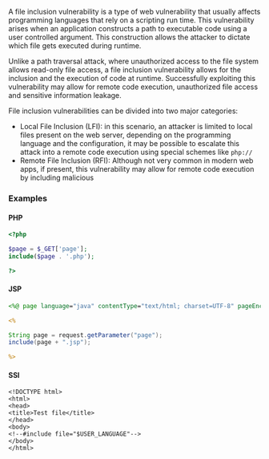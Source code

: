 A file inclusion vulnerability is a type of web vulnerability that usually affects programming languages that rely on a scripting run time. This vulnerability arises when an application constructs a path to executable code using a user controlled argument. This construction allows the attacker to dictate which file gets executed during runtime. 

Unlike a path traversal attack, where unauthorized access to the file system allows read-only file access, a file inclusion vulnerability allows for the inclusion and the execution of code at runtime. Successfully exploiting this vulnerability may allow for remote code execution, unauthorized file access and sensitive information leakage.

File inclusion vulnerabilities can be divided into two major categories:

- Local File Inclusion (LFI): in this scenario, an attacker is limited to local files present on the web server, depending on the programming language and the configuration, it may be possible to escalate this attack into a remote code execution using special schemes like `php://`
- Remote File Inclusion (RFI): Although not very common in modern web apps, if present, this vulnerability may allow for remote code execution by including malicious


### Examples

#### PHP

```php
<?php

$page = $_GET['page'];
include($page . '.php');

?>
```

#### JSP

```jsp
<%@ page language="java" contentType="text/html; charset=UTF-8" pageEncoding="UTF-8"%>

<%

String page = request.getParameter("page");
include(page + ".jsp");

%>
```

#### SSI

```ssi
<!DOCTYPE html>
<html>
<head>
<title>Test file</title>
</head>
<body>
<!--#include file="$USER_LANGUAGE"-->
</body>
</html>
```

